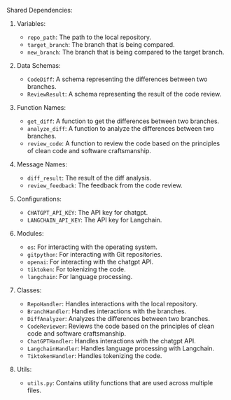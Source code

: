 Shared Dependencies:

1. Variables:
   - `repo_path`: The path to the local repository.
   - `target_branch`: The branch that is being compared.
   - `new_branch`: The branch that is being compared to the target branch.

2. Data Schemas:
   - `CodeDiff`: A schema representing the differences between two branches.
   - `ReviewResult`: A schema representing the result of the code review.

3. Function Names:
   - `get_diff`: A function to get the differences between two branches.
   - `analyze_diff`: A function to analyze the differences between two branches.
   - `review_code`: A function to review the code based on the principles of clean code and software craftsmanship.

4. Message Names:
   - `diff_result`: The result of the diff analysis.
   - `review_feedback`: The feedback from the code review.

5. Configurations:
   - `CHATGPT_API_KEY`: The API key for chatgpt.
   - `LANGCHAIN_API_KEY`: The API key for Langchain.

6. Modules:
   - `os`: For interacting with the operating system.
   - `gitpython`: For interacting with Git repositories.
   - `openai`: For interacting with the chatgpt API.
   - `tiktoken`: For tokenizing the code.
   - `langchain`: For language processing.

7. Classes:
   - `RepoHandler`: Handles interactions with the local repository.
   - `BranchHandler`: Handles interactions with the branches.
   - `DiffAnalyzer`: Analyzes the differences between two branches.
   - `CodeReviewer`: Reviews the code based on the principles of clean code and software craftsmanship.
   - `ChatGPTHandler`: Handles interactions with the chatgpt API.
   - `LangchainHandler`: Handles language processing with Langchain.
   - `TiktokenHandler`: Handles tokenizing the code.

8. Utils:
   - `utils.py`: Contains utility functions that are used across multiple files.